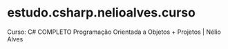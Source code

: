 # estudo.csharp.nelioalves.curso
Curso: C# COMPLETO Programação Orientada a Objetos + Projetos | Nélio Alves
